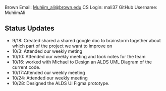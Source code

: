 Brown Email: Muhiim_ali@brown.edu
CS Login: mali37
GitHub Username: MuhiimAli
## Status Updates

- 9/18: Created shared a shared google doc to brainstorm together about which part of the project we want to improve on
- 10/3: Attended our weekly meting
- 10/10: Attended our weekly meeting and took notes for the team
- 10/16: worked with Michael to Design an ALDS UML Diagram of the current code.
- 10/17:Attended our weekly meeting
- 10/24: Attended our weekly meeting
- 10/28: Designed the ALDS UI Figma prototype.

